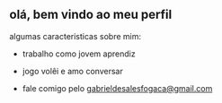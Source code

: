 ## olá, bem vindo ao meu perfil 


algumas caracteristicas sobre mim:


- trabalho como jovem aprendiz
- jogo volêi e amo conversar

- fale comigo pelo gabrieldesalesfogaca@gmail.com
